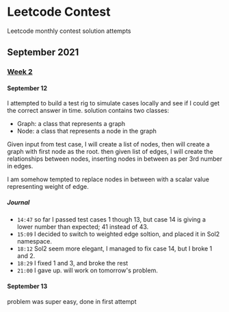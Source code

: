 # Leetcode Contest
Leetcode monthly contest solution attempts 

## September 2021 
### [Week 2](https://leetcode.com/explore/challenge/card/september-leetcoding-challenge-2021/637/week-2-september-8th-september-14th/)
#### September 12
I attempted to build a test rig to simulate cases locally and see if I could get the correct answer in time. 
solution contains two classes:
* Graph: a class that represents a graph
* Node: a class that represents a node in the graph

Given input from test case, I will create a list of nodes, then will create a graph with first node as the root.
then given list of edges, I will create the relationships between nodes, inserting nodes in between as per 3rd number in edges.

I am somehow tempted to replace nodes in between with a scalar value representing weight of edge.

##### Journal 
* `14:47` so far I passed test cases 1 though 13, but case 14 is giving a lower number than expected; 41 instead of 43.
* `15:09` I decided to switch to weighted edge soltion, and placed it in Sol2 namespace.
* `18:12` Sol2 seem more elegant, I managed to fix case 14, but I broke 1 and 2.
* `18:29` I fixed 1 and 3, and broke the rest
* `21:00` I gave up. will work on tomorrow's problem.

#### September 13
problem was super easy, done in first attempt 